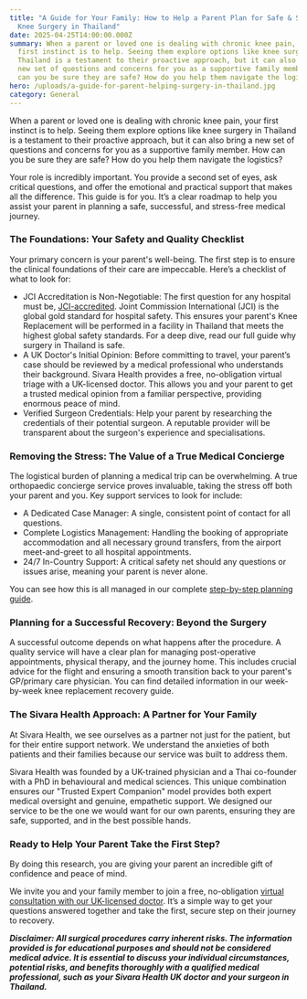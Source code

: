 ```yaml
---
title: "A Guide for Your Family: How to Help a Parent Plan for Safe & Successful
  Knee Surgery in Thailand"
date: 2025-04-25T14:00:00.000Z
summary: When a parent or loved one is dealing with chronic knee pain, your
  first instinct is to help. Seeing them explore options like knee surgery in
  Thailand is a testament to their proactive approach, but it can also bring a
  new set of questions and concerns for you as a supportive family member. How
  can you be sure they are safe? How do you help them navigate the logistics?
hero: /uploads/a-guide-for-parent-helping-surgery-in-thailand.jpg
category: General
---
```

When a parent or loved one is dealing with chronic knee pain, your first instinct is to help. Seeing them explore options like knee surgery in Thailand is a testament to their proactive approach, but it can also bring a new set of questions and concerns for you as a supportive family member. How can you be sure they are safe? How do you help them navigate the logistics?

Your role is incredibly important. You provide a second set of eyes, ask critical questions, and offer the emotional and practical support that makes all the difference. This guide is for you. It’s a clear roadmap to help you assist your parent in planning a safe, successful, and stress-free medical journey.

### **The Foundations: Your Safety and Quality Checklist**

Your primary concern is your parent's well-being. The first step is to ensure the clinical foundations of their care are impeccable. Here’s a checklist of what to look for:

* JCI Accreditation is Non-Negotiable: The first question for any hospital must be, [](https://www.jointcommissioninternational.org/)[JCI-accredited](https://www.jointcommissioninternational.org/). Joint Commission International (JCI) is the global gold standard for hospital safety. This ensures your parent's Knee Replacement will be performed in a facility in Thailand that meets the highest global safety standards. For a deep dive, read our full guide why surgery in Thailand is safe.
* A UK Doctor's Initial Opinion: Before committing to travel, your parent’s case should be reviewed by a medical professional who understands their background. Sivara Health provides a free, no-obligation virtual triage with a UK-licensed doctor. This allows you and your parent to get a trusted medical opinion from a familiar perspective, providing enormous peace of mind.
* Verified Surgeon Credentials: Help your parent by researching the credentials of their potential surgeon. A reputable provider will be transparent about the surgeon's experience and specialisations.

### **Removing the Stress: The Value of a True Medical Concierge**

The logistical burden of planning a medical trip can be overwhelming. A true orthopaedic concierge service proves invaluable, taking the stress off both your parent and you. Key support services to look for include:

* A Dedicated Case Manager: A single, consistent point of contact for all questions.
* Complete Logistics Management: Handling the booking of appropriate accommodation and all necessary ground transfers, from the airport meet-and-greet to all hospital appointments.
* 24/7 In-Country Support: A critical safety net should any questions or issues arise, meaning your parent is never alone.

You can see how this is all managed in our complete [step-by-step planning guide](https://sivara.health/article.html?slug=the-complete-guide-to-planning-your-medical-trip-to-thailand-for-orthopaedic-surgery).

### **Planning for a Successful Recovery: Beyond the Surgery**

A successful outcome depends on what happens after the procedure. A quality service will have a clear plan for managing post-operative appointments, physical therapy, and the journey home. This includes crucial advice for the flight and ensuring a smooth transition back to your parent's GP/primary care physician. You can find detailed information in our week-by-week knee replacement recovery guide.

### **The Sivara Health Approach: A Partner for Your Family**

At Sivara Health, we see ourselves as a partner not just for the patient, but for their entire support network. We understand the anxieties of both patients and their families because our service was built to address them.

Sivara Health was founded by a UK-trained physician and a Thai co-founder with a PhD in behavioural and medical sciences. This unique combination ensures our "Trusted Expert Companion" model provides both expert medical oversight and genuine, empathetic support. We designed our service to be the one we would want for our own parents, ensuring they are safe, supported, and in the best possible hands.

### **Ready to Help Your Parent Take the First Step?**

By doing this research, you are giving your parent an incredible gift of confidence and peace of mind.

We invite you and your family member to join a free, no-obligation [virtual consultation with our UK-licensed doctor](https://sivara.health/#consultation). It’s a simple way to get your questions answered together and take the first, secure step on their journey to recovery.





***Disclaimer: All surgical procedures carry inherent risks. The information provided is for educational purposes and should not be considered medical advice. It is essential to discuss your individual circumstances, potential risks, and benefits thoroughly with a qualified medical professional, such as your Sivara Health UK doctor and your surgeon in Thailand.***
